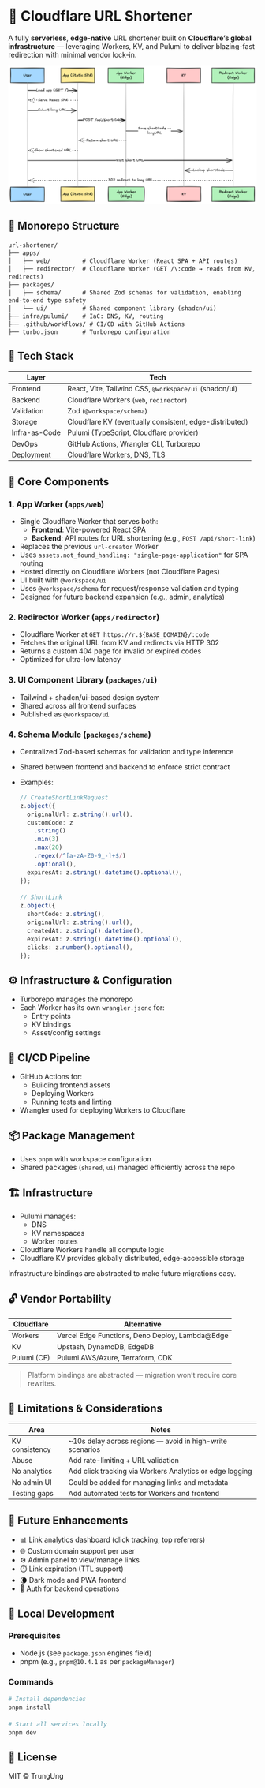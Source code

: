 # 🔗 Cloudflare URL Shortener

A fully **serverless**, **edge-native** URL shortener built on **Cloudflare’s global infrastructure** — leveraging Workers, KV, and Pulumi to deliver blazing-fast redirection with minimal vendor lock-in.

![Architecture Diagram](./assets/url-shortener.png)

## 📁 Monorepo Structure

```
url-shortener/
├── apps/
│   ├── web/         # Cloudflare Worker (React SPA + API routes)
│   ├── redirector/  # Cloudflare Worker (GET /\:code → reads from KV, redirects)
├── packages/
│   ├── schema/      # Shared Zod schemas for validation, enabling end-to-end type safety
│   └── ui/          # Shared component library (shadcn/ui)
├── infra/pulumi/    # IaC: DNS, KV, routing
├── .github/workflows/ # CI/CD with GitHub Actions
├── turbo.json       # Turborepo configuration

```

## 🧰 Tech Stack

| Layer         | Tech                                                    |
| ------------- | ------------------------------------------------------- |
| Frontend      | React, Vite, Tailwind CSS, `@workspace/ui` (shadcn/ui)  |
| Backend       | Cloudflare Workers (`web`, `redirector`)                |
| Validation    | Zod (`@workspace/schema`)                               |
| Storage       | Cloudflare KV (eventually consistent, edge-distributed) |
| Infra-as-Code | Pulumi (TypeScript, Cloudflare provider)                |
| DevOps        | GitHub Actions, Wrangler CLI, Turborepo                 |
| Deployment    | Cloudflare Workers, DNS, TLS                            |

## 🧩 Core Components

### 1. **App Worker** (`apps/web`)

- Single Cloudflare Worker that serves both:
  - **Frontend**: Vite-powered React SPA
  - **Backend**: API routes for URL shortening (e.g., `POST /api/short-link`)
- Replaces the previous `url-creator` Worker
- Uses `assets.not_found_handling: "single-page-application"` for SPA routing
- Hosted directly on Cloudflare Workers (not Cloudflare Pages)
- UI built with `@workspace/ui`
- Uses `@workspace/schema` for request/response validation and typing
- Designed for future backend expansion (e.g., admin, analytics)

### 2. **Redirector Worker** (`apps/redirector`)

- Cloudflare Worker at `GET https://r.${BASE_DOMAIN}/:code`
- Fetches the original URL from KV and redirects via HTTP 302
- Returns a custom 404 page for invalid or expired codes
- Optimized for ultra-low latency

### 3. **UI Component Library** (`packages/ui`)

- Tailwind + shadcn/ui-based design system
- Shared across all frontend surfaces
- Published as `@workspace/ui`

### 4. **Schema Module** (`packages/schema`)

- Centralized Zod-based schemas for validation and type inference
- Shared between frontend and backend to enforce strict contract
- Examples:

  ```ts
  // CreateShortLinkRequest
  z.object({
    originalUrl: z.string().url(),
    customCode: z
      .string()
      .min(3)
      .max(20)
      .regex(/^[a-zA-Z0-9_-]+$/)
      .optional(),
    expiresAt: z.string().datetime().optional(),
  });

  // ShortLink
  z.object({
    shortCode: z.string(),
    originalUrl: z.string().url(),
    createdAt: z.string().datetime(),
    expiresAt: z.string().datetime().optional(),
    clicks: z.number().optional(),
  });
  ```

## ⚙️ Infrastructure & Configuration

- Turborepo manages the monorepo
- Each Worker has its own `wrangler.jsonc` for:
  - Entry points
  - KV bindings
  - Asset/config settings

## 🔄 CI/CD Pipeline

- GitHub Actions for:
  - Building frontend assets
  - Deploying Workers
  - Running tests and linting
- Wrangler used for deploying Workers to Cloudflare

## 📦 Package Management

- Uses `pnpm` with workspace configuration
- Shared packages (`shared`, `ui`) managed efficiently across the repo

## 🏗️ Infrastructure

- Pulumi manages:
  - DNS
  - KV namespaces
  - Worker routes
- Cloudflare Workers handle all compute logic
- Cloudflare KV provides globally distributed, edge-accessible storage

Infrastructure bindings are abstracted to make future migrations easy.

## 🔓 Vendor Portability

| Cloudflare  | Alternative                                     |
| ----------- | ----------------------------------------------- |
| Workers     | Vercel Edge Functions, Deno Deploy, Lambda@Edge |
| KV          | Upstash, DynamoDB, EdgeDB                       |
| Pulumi (CF) | Pulumi AWS/Azure, Terraform, CDK                |

> Platform bindings are abstracted — migration won’t require core rewrites.

## 🚧 Limitations & Considerations

| Area           | Notes                                                     |
| -------------- | --------------------------------------------------------- |
| KV consistency | ~10s delay across regions — avoid in high-write scenarios |
| Abuse          | Add rate-limiting + URL validation                        |
| No analytics   | Add click tracking via Workers Analytics or edge logging  |
| No admin UI    | Could be added for managing links and metadata            |
| Testing gaps   | Add automated tests for Workers and frontend              |

## 🚀 Future Enhancements

- 📊 Link analytics dashboard (click tracking, top referrers)
- 🌐 Custom domain support per user
- ⚙️ Admin panel to view/manage links
- ⏱️ Link expiration (TTL support)
- 🌘 Dark mode and PWA frontend
- 🔐 Auth for backend operations

## 🧪 Local Development

### Prerequisites

- Node.js (see `package.json` engines field)
- pnpm (e.g., `pnpm@10.4.1` as per `packageManager`)

### Commands

```bash
# Install dependencies
pnpm install

# Start all services locally
pnpm dev
```

## 📜 License

MIT © TrungUng
